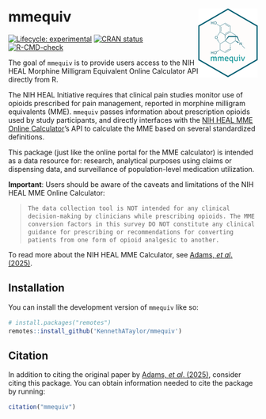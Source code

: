 
<!-- README.md is generated from README.Rmd. Please edit that file -->

# mmequiv <img src="man/figures/logo.png" align="right" height="139"/>

<!-- badges: start -->

[![Lifecycle:
experimental](https://img.shields.io/badge/lifecycle-experimental-orange.svg)](https://lifecycle.r-lib.org/articles/stages.html#experimental)
[![CRAN
status](https://www.r-pkg.org/badges/version/mmequiv)](https://CRAN.R-project.org/package=mmequiv)
[![R-CMD-check](https://github.com/KennethATaylor/mmequiv/actions/workflows/R-CMD-check.yaml/badge.svg)](https://github.com/KennethATaylor/mmequiv/actions/workflows/R-CMD-check.yaml)

<!-- badges: end -->

The goal of `mmequiv` is to provide users access to the NIH HEAL
Morphine Milligram Equivalent Online Calculator API directly from R.

The NIH HEAL Initiative requires that clinical pain studies monitor use
of opioids prescribed for pain management, reported in morphine
milligram equivalents (MME). `mmequiv` passes information about
prescription opioids used by study participants, and directly interfaces
with the [NIH HEAL MME Online
Calculator](https://research-mme.wakehealth.edu/)’s API to calculate the
MME based on several standardized definitions.

This package (just like the online portal for the MME calculator) is
intended as a data resource for: research, analytical purposes using
claims or dispensing data, and surveillance of population-level
medication utilization.

**Important**: Users should be aware of the caveats and limitations of
the NIH HEAL MME Online Calculator:

>     The data collection tool is NOT intended for any clinical decision-making by clinicians while prescribing opioids. The MME conversion factors in this survey DO NOT constitute any clinical guidance for prescribing or recommendations for converting patients from one form of opioid analgesic to another.

To read more about the NIH HEAL MME Calculator, see [Adams, *et al*.
(2025)](https://www.doi.org/10.1097/j.pain.0000000000003529).

## Installation

You can install the development version of `mmequiv` like so:

``` r
# install.packages("remotes")
remotes::install_github('KennethATaylor/mmequiv')
```

## Citation

In addition to citing the original paper by [Adams, *et al*.
(2025)](https://www.doi.org/10.1097/j.pain.0000000000003529), consider
citing this package. You can obtain information needed to cite the
package by running:

``` r
citation("mmequiv")
```
